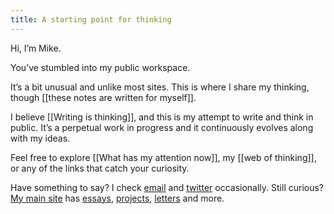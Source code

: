 ```yaml
---
title: A starting point for thinking
---
```

Hi, I’m Mike.

You’ve stumbled into my public workspace.

It’s a bit unusual and unlike most sites. This is where I share my thinking, though [[these notes are written for myself]].

I believe [[Writing is thinking]], and this is my attempt to write and think in public. It’s a perpetual work in progress and it continuously evolves along with my ideas.

Feel free to explore [[What has my attention now]], my [[web of thinking]], or any of the links that catch your curiosity.

Have something to say? I check [email](mailto:yo@miketannenbaum.com) and [twitter](https://twitter.com/theroyaltbomb) occasionally. Still curious? [My main site](https://miketannenbaum.com) has [essays](https://miketannenbaum.com/writings), [projects](https://miketannenbaum.com/projects), [letters](https://miketannenbaum.com/signup) and more.
